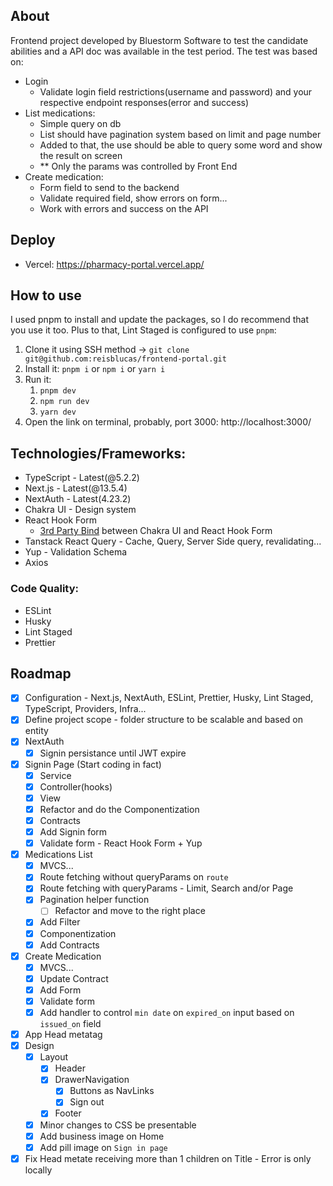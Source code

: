 ## About

Frontend project developed by Bluestorm Software to test the candidate abilities and a API doc was available in the test period. The test was based on:

- Login
  - Validate login field restrictions(username and password) and your respective endpoint responses(error and success)
- List medications:
  - Simple query on db
  - List should have pagination system based on limit and page number
  - Added to that, the use should be able to query some word and show the result on screen
  - \*\* Only the params was controlled by Front End
- Create medication:
  - Form field to send to the backend
  - Validate required field, show errors on form...
  - Work with errors and success on the API

## Deploy

- Vercel: https://pharmacy-portal.vercel.app/

## How to use

I used pnpm to install and update the packages, so I do recommend that you use it too. Plus to that, Lint Staged is configured to use `pnpm`:

1. Clone it using SSH method -> `git clone git@github.com:reisblucas/frontend-portal.git`
2. Install it: `pnpm i` or `npm i` or `yarn i`
3. Run it:
   1. `pnpm dev`
   2. `npm run dev`
   3. `yarn dev`
4. Open the link on terminal, probably, port 3000: http://localhost:3000/

## Technologies/Frameworks:

- TypeScript - Latest(@5.2.2)
- Next.js - Latest(@13.5.4)
- NextAuth - Latest(4.23.2)
- Chakra UI - Design system
- React Hook Form
  - [3rd Party Bind](https://react-hook-form.com/resources/3rd-party-bindings) between Chakra UI and React Hook Form
- Tanstack React Query - Cache, Query, Server Side query, revalidating...
- Yup - Validation Schema
- Axios

### Code Quality:

- ESLint
- Husky
- Lint Staged
- Prettier

## Roadmap

- [x] Configuration - Next.js, NextAuth, ESLint, Prettier, Husky, Lint Staged, TypeScript, Providers, Infra...
- [x] Define project scope - folder structure to be scalable and based on entity
- [x] NextAuth
  - [x] Signin persistance until JWT expire
- [x] Signin Page (Start coding in fact)
  - [x] Service
  - [x] Controller(hooks)
  - [x] View
  - [x] Refactor and do the Componentization
  - [x] Contracts
  - [x] Add Signin form
  - [x] Validate form - React Hook Form + Yup
- [x] Medications List
  - [x] MVCS...
  - [x] Route fetching without queryParams on `route`
  - [x] Route fetching with queryParams - Limit, Search and/or Page
  - [x] Pagination helper function
    - [ ] Refactor and move to the right place
  - [x] Add Filter
  - [x] Componentization
  - [x] Add Contracts
- [x] Create Medication
  - [x] MVCS...
  - [x] Update Contract
  - [x] Add Form
  - [x] Validate form
  - [x] Add handler to control `min date` on `expired_on` input based on `issued_on` field
- [x] App Head metatag
- [x] Design
  - [x] Layout
    - [x] Header
    - [x] DrawerNavigation
      - [x] Buttons as NavLinks
      - [x] Sign out
    - [x] Footer
  - [x] Minor changes to CSS be presentable
  - [x] Add business image on Home
  - [x] Add pill image on `Sign in page`
- [x] Fix Head metate receiving more than 1 children on Title - Error is only locally
